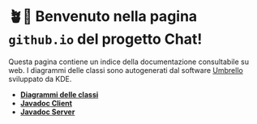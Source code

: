 # 🪴🌰 Benvenuto nella pagina `github.io` del progetto Chat!

Questa pagina contiene un indice della documentazione consultabile su web.
I diagrammi delle classi sono autogenerati dal software [Umbrello](https://umbrello.kde.org/) sviluppato da KDE.

- [**Diagrammi delle classi**](./graphs/graphs.md)
- [**Javadoc Client**](./javadoc/client/index.html)
- [**Javadoc Server**](./javadoc/server/index.html)